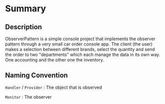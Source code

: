 # Summary

## Description

ObserverPattern is a simple console project that implements the observer pattern through a very small car order console app. The client (the user) makes a selection between different brands, select the quantity and send the order to two "departments" which each manage the data in its own way. One accounting and the other one the inventory.

## Naming Convention

`Handler` / `Provider` : The object that is observed

`Monitor` : The observer
